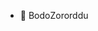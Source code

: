 - 👋 BodoZororddu
 
<!---
BodoZororddu/BodoZororddu is a ✨ special ✨ repository because its `README.md` (this file) appears on your GitHub profile.
You can click the Preview link to take a look at your changes.
--->
